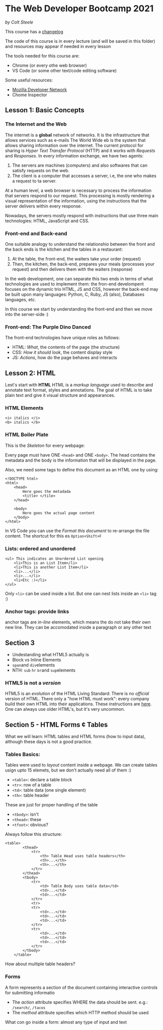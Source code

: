 # The Web Developer Bootcamp 2021
*by Colt Steele*

This course has a [changelog](https://www.notion.so/Web-Developer-Bootcamp-ChangeLog-45e3eab6be724c5f9a4b83c01044e126])

The code of this course is in every lecture (and will be saved in this folder) and resources may appear if needed in every lesson

The tools needed for this course are:
- Chrome (or every othe web browser)
- VS Code (or some other text/code editing software)


Some useful resources:
- [Mozilla Developer Network](https://developer.mozilla.org/en-US/)
- Chome Inspector


## Lesson 1: Basic Concepts
### The Internet and the Web
The internet is a **global** network of networks. It is the infrastructure that allows services such as e-mails
The World Wide eb is the system that allows sharing information over the internet. The current protocol for sharing is *Hyper Text Transfer Protocol* (HTTP) and it works with *Requests* and *Responses*. In every information exchange, we have two agents:
1. The servers are machines (computers) and also softwares that can satisfy requests on the web.
2. The client is a computer that accesses a server, i.e, the one who makes a request to ta server.

At a human level, a web browser is necessary to process the information that servers respond to our request. This processing is mostly rendering a visual representation of the information, using the instructions that the server delivers within every response.

Nowadays, the servers mostly respond with instructions that use three main technologies: HTML, JavaScript and CSS.

### Front-end and Back-eand
One suitable analogy to understand the relationshio between the front and the back ends is the kitchen and the tables in a restaurant:
1. At the table, the front-end, the waiters take your order (request)
2. Then, the kitchen, the back-end, prepares your meals (processes your request) and then delivers them with the waiters (response)

In the web development, one can separate this two ends in terms of what technologies are used to implement them: the fron-end develompent focuses on the dynamic trio HTML, JS and CSS, however the back-end may be built upon many languages: Python, C, Ruby, JS (also), Databases languages, etc.

In this course we start by understanding the front-end and then we move into the server-side :)

### Front-end: The Purple Dino Danced
The front-end technologies have unique roles as follows:

- HTML: *What*, the contents of the page (the structure)
- CSS: *How it should look*, the content display style
- JS: *Actions*, how do the page behaves and interacts

## Lesson 2: HTML
Lest's start with **HTML**
HTML is a *markup language* used to describe and annotate text format, styles and annotations. The goal of HTML is to take plain text and give it visual structure and appearances.

### HTML Elements
```
<i> italics </i>
<b> italics </b>
```

### HTML Boiler Plate
This is the *Skeleton* for every webpage:

Every page must have ONE `<head>` and ONE `<body>`. The head contains the metadata and the body is the information that will be displayed in the page.

Also, we need some tags to define this document as an HTML one by using:

```
<!DOCTYPE html>
<html>
    <head>
        Here goes the metadada
        <title> </tile>
    </head>

    <body>
        Here goes the actual page content
    </body>
</html>
```
In VS Code you can use the *Format this document* to re-arrange the file content. The shortcut for this es `Option+Shift+F`

### Lists: ordered and unordered


```
<ul> This indicates an Unordered List opening
    <li>This is an List Item</li>
    <li>This is another List Item</li>
    <li>...</li>
    <li>...</li>
    <li>Etc :)</li>
</ul>
```
Only `<li>` can be used inside a list. But one can nest lists inside an `<li>` tag :)

### Anchor tags: provide links
anchor tags are *in-line* elements, which means the do not take their own new line. They can be accomodated inside a paragraph or any other text


## Section 3
- Undestanding what HTML5 actually is
- Block vs Inline Elements
- `span`and `div`elements
- NTH: `sub` `hr` `br`and `sup`elements   

### HTML5 is not a *version*
HTML5 is an *evolution* of the HTML Living Standard: There is no *official* version of HTML. There only a "how HTML must work": every company build their own HTML into their applications. These instructions are [here](https://html.spec.whatwg.org/). One can always use older HTML's, but it's very uncommon.



## Section 5 - HTML Forms ¢ Tables

What we will learn: HTML tables and HTML forms (how to input data), although these days is not a good practice.
### Tables Basics:
Tables were used to *layout* content inside a webpage. We can create tables usign upto 15 elemets, but we don't actually need all of them :)

- `<table>`: declare a table block
- `<tr>`: row of a table
- `<td>`: table data (one single element)
- `<th>`: table header

These are just for proper handling of the table
- `<tbody>`: isn't
- `<thead>`: these
- `<tfoot>`: obvious?

Always follow this structure:
```
<table>
        <thead>
            <tr>
                <th> Table Head uses table headers</th>
                <th>...</th>
                <th>...</th>
            </tr>
        </thead>
        <tbody>
            <tr>
                <td> Table Body uses table data</td>
                <td>...</td>
                <td>...</td>
            </tr>
            <tr>
            <tr>
                <td>...</td>
                <td>...</td>
                <td>...</td>
            </tr>
            <tr>
                <td>...</td>
                <td>...</td>
                <td>...</td>
            </tr>
        </tbody>
    </table>
```

How about multiple table headers?

### Forms
A form represents a section of the document containing interactive controls for submitting informatio

- The *action* attribute specifies WHERE the data should be sent. e.g.: `/search/`, `/tacos`
- The *method* attribute specifies which HTTP method should be used

What con go inside a form: almost any type of input and text
